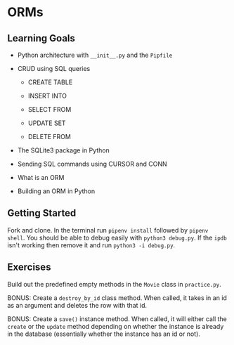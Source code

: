 # ORMs

## Learning Goals

- Python architecture with `__init__.py` and the `Pipfile`

- CRUD using SQL queries

  - CREATE TABLE

  - INSERT INTO

  - SELECT FROM

  - UPDATE SET

  - DELETE FROM

- The SQLite3 package in Python

- Sending SQL commands using CURSOR and CONN

- What is an ORM

- Building an ORM in Python

## Getting Started

Fork and clone. In the terminal run `pipenv install` followed by `pipenv shell`. You should be able to debug easily with `python3 debug.py`. If the `ipdb` isn't working then remove it and run `python3 -i debug.py`.

## Exercises

Build out the predefined empty methods in the `Movie` class in `practice.py`.

BONUS: Create a `destroy_by_id` class method. When called, it takes in an id as an argument and deletes the row with that id.

BONUS: Create a `save()` instance method. When called, it will either call the `create` or the `update` method depending on whether the instance is already in the database (essentially whether the instance has an id or not).
